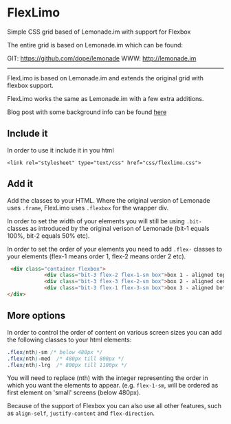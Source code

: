 # FlexLimo
Simple CSS grid based of Lemonade.im with support for Flexbox

The entire grid is based on Lemonade.im which can be found:

GIT: https://github.com/dope/lemonade
WWW: http://lemonade.im

---

FlexLimo is based on Lemonade.im and extends the original grid with flexbox support. 

FlexLimo works the same as Lemonade.im with a few extra additions.

Blog post with some background info can be found [here](http://laurensvanochten.de/blog/a-great-and-customizable-css-grid)

## Include it
In order to use it include it in you html

`<link rel="stylesheet" type="text/css" href="css/flexlimo.css">`

## Add it
Add the classes to your HTML. Where the original version of Lemonade uses `.frame`, FlexLimo uses `.flexbox` for the wrapper div. 

In order to set the width of your elements you will still be using `.bit-` classes as introduced by the original verison of Lemonade (bit-1 equals 100%, bit-2 equals 50% etc).

In order to set the order of your elements you need to add `.flex-` classes to your elements (flex-1 means order 1, flex-2 means order 2 etc).

```html
 <div class="container flexbox">
            <div class="bit-3 flex-2 flex-1-sm box">box 1 - aligned top</div>
            <div class="bit-3 flex-3 flex-2-sm box">box 2 - aligned center</div>
            <div class="bit-3 flex-1 flex-3-sm box">box 3 - aligned bottom</div>
</div>
```

## More options

In order to control the order of content on various screen sizes you can add the following classes to your html elements:

```css
.flex(nth)-sm /* below 480px */
.flex(nth)-med  /* 480px till 800px */
.flex(nth)-lrg  /* 800px till 1100px */
```

You will need to replace (nth) with the integer representing the order in which you want the elements to appear. (e.g. `flex-1-sm`, will be ordered as first element on 'small' screens (below 480px). 

Because of the support of Flexbox you can also use all other features, such as `align-self`, `justify-content` and `flex-direction`.


